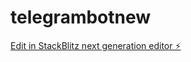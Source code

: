 # telegrambotnew

[Edit in StackBlitz next generation editor ⚡️](https://stackblitz.com/~/github.com/cmtkdot/telegrambotnew)